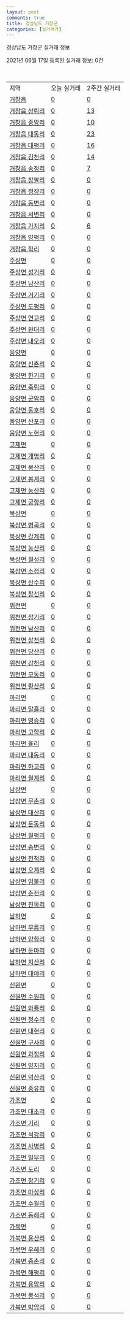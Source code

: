 ```yaml
---
layout: post
comments: true
title: 경상남도 거창군
categories: [실거래가]
---
```


경상남도 거창군 실거래 정보

2021년 06월 17일 등록된 실거래 정보: 0건

<script type="text/javascript">
  google.charts.load('current', {'packages':['corechart']});
  google.charts.setOnLoadCallback(drawChart);

  function drawChart() {
    var data = google.visualization.arrayToDataTable([['거래일', '매매', '전월세', '전매'], ['2021-03', 3, 1, 0], ['2021-04', 23, 7, 0], ['2021-05', 43, 7, 0], ['2021-06', 4, 1, 0]]);

    var options = {
      title: '최근 유형별 거래량 추이',
      legend: { position: 'bottom' }
    };

    var chart = new google.visualization.LineChart(document.getElementById('columnchart_material'));
    chart.draw(data, (options));
  }
</script>

<div id="columnchart_material" style="width: 450px; margin-left: -35px"></div>
<br>
<table class="sortable">
  <tr>
    <td>지역</td>
    <td>오늘 실거래</td>
    <td>2주간 실거래</td>
  </tr>

  
  <tr class="item">
    <td><a href="4888025000.html">거창읍</a></td>
    <td><a href="4888025000.html">0</a></td>
    <td><a href="4888025000.html">0</a></td>
  </tr>
    

  <tr class="item">
    <td><a href="4888025021.html">거창읍 상림리</a></td>
    <td><a href="4888025021.html">0</a></td>
    <td><a href="4888025021.html">13</a></td>
  </tr>
    

  <tr class="item">
    <td><a href="4888025022.html">거창읍 중앙리</a></td>
    <td><a href="4888025022.html">0</a></td>
    <td><a href="4888025022.html">10</a></td>
  </tr>
    

  <tr class="item">
    <td><a href="4888025023.html">거창읍 대동리</a></td>
    <td><a href="4888025023.html">0</a></td>
    <td><a href="4888025023.html">23</a></td>
  </tr>
    

  <tr class="item">
    <td><a href="4888025024.html">거창읍 대평리</a></td>
    <td><a href="4888025024.html">0</a></td>
    <td><a href="4888025024.html">16</a></td>
  </tr>
    

  <tr class="item">
    <td><a href="4888025025.html">거창읍 김천리</a></td>
    <td><a href="4888025025.html">0</a></td>
    <td><a href="4888025025.html">14</a></td>
  </tr>
    

  <tr class="item">
    <td><a href="4888025026.html">거창읍 송정리</a></td>
    <td><a href="4888025026.html">0</a></td>
    <td><a href="4888025026.html">7</a></td>
  </tr>
    

  <tr class="item">
    <td><a href="4888025027.html">거창읍 장팔리</a></td>
    <td><a href="4888025027.html">0</a></td>
    <td><a href="4888025027.html">0</a></td>
  </tr>
    

  <tr class="item">
    <td><a href="4888025028.html">거창읍 정장리</a></td>
    <td><a href="4888025028.html">0</a></td>
    <td><a href="4888025028.html">0</a></td>
  </tr>
    

  <tr class="item">
    <td><a href="4888025029.html">거창읍 동변리</a></td>
    <td><a href="4888025029.html">0</a></td>
    <td><a href="4888025029.html">0</a></td>
  </tr>
    

  <tr class="item">
    <td><a href="4888025030.html">거창읍 서변리</a></td>
    <td><a href="4888025030.html">0</a></td>
    <td><a href="4888025030.html">0</a></td>
  </tr>
    

  <tr class="item">
    <td><a href="4888025031.html">거창읍 가지리</a></td>
    <td><a href="4888025031.html">0</a></td>
    <td><a href="4888025031.html">6</a></td>
  </tr>
    

  <tr class="item">
    <td><a href="4888025032.html">거창읍 양평리</a></td>
    <td><a href="4888025032.html">0</a></td>
    <td><a href="4888025032.html">0</a></td>
  </tr>
    

  <tr class="item">
    <td><a href="4888025033.html">거창읍 학리</a></td>
    <td><a href="4888025033.html">0</a></td>
    <td><a href="4888025033.html">0</a></td>
  </tr>
    

  <tr class="item">
    <td><a href="4888031000.html">주상면</a></td>
    <td><a href="4888031000.html">0</a></td>
    <td><a href="4888031000.html">0</a></td>
  </tr>
    

  <tr class="item">
    <td><a href="4888031021.html">주상면 성기리</a></td>
    <td><a href="4888031021.html">0</a></td>
    <td><a href="4888031021.html">0</a></td>
  </tr>
    

  <tr class="item">
    <td><a href="4888031022.html">주상면 남산리</a></td>
    <td><a href="4888031022.html">0</a></td>
    <td><a href="4888031022.html">0</a></td>
  </tr>
    

  <tr class="item">
    <td><a href="4888031023.html">주상면 거기리</a></td>
    <td><a href="4888031023.html">0</a></td>
    <td><a href="4888031023.html">0</a></td>
  </tr>
    

  <tr class="item">
    <td><a href="4888031024.html">주상면 도평리</a></td>
    <td><a href="4888031024.html">0</a></td>
    <td><a href="4888031024.html">0</a></td>
  </tr>
    

  <tr class="item">
    <td><a href="4888031025.html">주상면 연교리</a></td>
    <td><a href="4888031025.html">0</a></td>
    <td><a href="4888031025.html">0</a></td>
  </tr>
    

  <tr class="item">
    <td><a href="4888031026.html">주상면 완대리</a></td>
    <td><a href="4888031026.html">0</a></td>
    <td><a href="4888031026.html">0</a></td>
  </tr>
    

  <tr class="item">
    <td><a href="4888031027.html">주상면 내오리</a></td>
    <td><a href="4888031027.html">0</a></td>
    <td><a href="4888031027.html">0</a></td>
  </tr>
    

  <tr class="item">
    <td><a href="4888032000.html">웅양면</a></td>
    <td><a href="4888032000.html">0</a></td>
    <td><a href="4888032000.html">0</a></td>
  </tr>
    

  <tr class="item">
    <td><a href="4888032021.html">웅양면 신촌리</a></td>
    <td><a href="4888032021.html">0</a></td>
    <td><a href="4888032021.html">0</a></td>
  </tr>
    

  <tr class="item">
    <td><a href="4888032022.html">웅양면 한기리</a></td>
    <td><a href="4888032022.html">0</a></td>
    <td><a href="4888032022.html">0</a></td>
  </tr>
    

  <tr class="item">
    <td><a href="4888032023.html">웅양면 죽림리</a></td>
    <td><a href="4888032023.html">0</a></td>
    <td><a href="4888032023.html">0</a></td>
  </tr>
    

  <tr class="item">
    <td><a href="4888032024.html">웅양면 군암리</a></td>
    <td><a href="4888032024.html">0</a></td>
    <td><a href="4888032024.html">0</a></td>
  </tr>
    

  <tr class="item">
    <td><a href="4888032025.html">웅양면 동호리</a></td>
    <td><a href="4888032025.html">0</a></td>
    <td><a href="4888032025.html">0</a></td>
  </tr>
    

  <tr class="item">
    <td><a href="4888032026.html">웅양면 산포리</a></td>
    <td><a href="4888032026.html">0</a></td>
    <td><a href="4888032026.html">0</a></td>
  </tr>
    

  <tr class="item">
    <td><a href="4888032027.html">웅양면 노현리</a></td>
    <td><a href="4888032027.html">0</a></td>
    <td><a href="4888032027.html">0</a></td>
  </tr>
    

  <tr class="item">
    <td><a href="4888033000.html">고제면</a></td>
    <td><a href="4888033000.html">0</a></td>
    <td><a href="4888033000.html">0</a></td>
  </tr>
    

  <tr class="item">
    <td><a href="4888033021.html">고제면 개명리</a></td>
    <td><a href="4888033021.html">0</a></td>
    <td><a href="4888033021.html">0</a></td>
  </tr>
    

  <tr class="item">
    <td><a href="4888033022.html">고제면 봉산리</a></td>
    <td><a href="4888033022.html">0</a></td>
    <td><a href="4888033022.html">0</a></td>
  </tr>
    

  <tr class="item">
    <td><a href="4888033023.html">고제면 봉계리</a></td>
    <td><a href="4888033023.html">0</a></td>
    <td><a href="4888033023.html">0</a></td>
  </tr>
    

  <tr class="item">
    <td><a href="4888033024.html">고제면 농산리</a></td>
    <td><a href="4888033024.html">0</a></td>
    <td><a href="4888033024.html">0</a></td>
  </tr>
    

  <tr class="item">
    <td><a href="4888033025.html">고제면 궁항리</a></td>
    <td><a href="4888033025.html">0</a></td>
    <td><a href="4888033025.html">0</a></td>
  </tr>
    

  <tr class="item">
    <td><a href="4888034000.html">북상면</a></td>
    <td><a href="4888034000.html">0</a></td>
    <td><a href="4888034000.html">0</a></td>
  </tr>
    

  <tr class="item">
    <td><a href="4888034021.html">북상면 병곡리</a></td>
    <td><a href="4888034021.html">0</a></td>
    <td><a href="4888034021.html">0</a></td>
  </tr>
    

  <tr class="item">
    <td><a href="4888034022.html">북상면 갈계리</a></td>
    <td><a href="4888034022.html">0</a></td>
    <td><a href="4888034022.html">0</a></td>
  </tr>
    

  <tr class="item">
    <td><a href="4888034023.html">북상면 농산리</a></td>
    <td><a href="4888034023.html">0</a></td>
    <td><a href="4888034023.html">0</a></td>
  </tr>
    

  <tr class="item">
    <td><a href="4888034024.html">북상면 월성리</a></td>
    <td><a href="4888034024.html">0</a></td>
    <td><a href="4888034024.html">0</a></td>
  </tr>
    

  <tr class="item">
    <td><a href="4888034025.html">북상면 소정리</a></td>
    <td><a href="4888034025.html">0</a></td>
    <td><a href="4888034025.html">0</a></td>
  </tr>
    

  <tr class="item">
    <td><a href="4888034026.html">북상면 산수리</a></td>
    <td><a href="4888034026.html">0</a></td>
    <td><a href="4888034026.html">0</a></td>
  </tr>
    

  <tr class="item">
    <td><a href="4888034027.html">북상면 창선리</a></td>
    <td><a href="4888034027.html">0</a></td>
    <td><a href="4888034027.html">0</a></td>
  </tr>
    

  <tr class="item">
    <td><a href="4888035000.html">위천면</a></td>
    <td><a href="4888035000.html">0</a></td>
    <td><a href="4888035000.html">0</a></td>
  </tr>
    

  <tr class="item">
    <td><a href="4888035021.html">위천면 장기리</a></td>
    <td><a href="4888035021.html">0</a></td>
    <td><a href="4888035021.html">0</a></td>
  </tr>
    

  <tr class="item">
    <td><a href="4888035022.html">위천면 남산리</a></td>
    <td><a href="4888035022.html">0</a></td>
    <td><a href="4888035022.html">0</a></td>
  </tr>
    

  <tr class="item">
    <td><a href="4888035023.html">위천면 상천리</a></td>
    <td><a href="4888035023.html">0</a></td>
    <td><a href="4888035023.html">0</a></td>
  </tr>
    

  <tr class="item">
    <td><a href="4888035024.html">위천면 당산리</a></td>
    <td><a href="4888035024.html">0</a></td>
    <td><a href="4888035024.html">0</a></td>
  </tr>
    

  <tr class="item">
    <td><a href="4888035025.html">위천면 강천리</a></td>
    <td><a href="4888035025.html">0</a></td>
    <td><a href="4888035025.html">0</a></td>
  </tr>
    

  <tr class="item">
    <td><a href="4888035026.html">위천면 모동리</a></td>
    <td><a href="4888035026.html">0</a></td>
    <td><a href="4888035026.html">0</a></td>
  </tr>
    

  <tr class="item">
    <td><a href="4888035028.html">위천면 황산리</a></td>
    <td><a href="4888035028.html">0</a></td>
    <td><a href="4888035028.html">0</a></td>
  </tr>
    

  <tr class="item">
    <td><a href="4888036000.html">마리면</a></td>
    <td><a href="4888036000.html">0</a></td>
    <td><a href="4888036000.html">0</a></td>
  </tr>
    

  <tr class="item">
    <td><a href="4888036021.html">마리면 말흘리</a></td>
    <td><a href="4888036021.html">0</a></td>
    <td><a href="4888036021.html">0</a></td>
  </tr>
    

  <tr class="item">
    <td><a href="4888036022.html">마리면 영승리</a></td>
    <td><a href="4888036022.html">0</a></td>
    <td><a href="4888036022.html">0</a></td>
  </tr>
    

  <tr class="item">
    <td><a href="4888036023.html">마리면 고학리</a></td>
    <td><a href="4888036023.html">0</a></td>
    <td><a href="4888036023.html">0</a></td>
  </tr>
    

  <tr class="item">
    <td><a href="4888036024.html">마리면 율리</a></td>
    <td><a href="4888036024.html">0</a></td>
    <td><a href="4888036024.html">0</a></td>
  </tr>
    

  <tr class="item">
    <td><a href="4888036025.html">마리면 대동리</a></td>
    <td><a href="4888036025.html">0</a></td>
    <td><a href="4888036025.html">0</a></td>
  </tr>
    

  <tr class="item">
    <td><a href="4888036026.html">마리면 하고리</a></td>
    <td><a href="4888036026.html">0</a></td>
    <td><a href="4888036026.html">0</a></td>
  </tr>
    

  <tr class="item">
    <td><a href="4888036027.html">마리면 월계리</a></td>
    <td><a href="4888036027.html">0</a></td>
    <td><a href="4888036027.html">0</a></td>
  </tr>
    

  <tr class="item">
    <td><a href="4888037000.html">남상면</a></td>
    <td><a href="4888037000.html">0</a></td>
    <td><a href="4888037000.html">0</a></td>
  </tr>
    

  <tr class="item">
    <td><a href="4888037021.html">남상면 무촌리</a></td>
    <td><a href="4888037021.html">0</a></td>
    <td><a href="4888037021.html">0</a></td>
  </tr>
    

  <tr class="item">
    <td><a href="4888037022.html">남상면 대산리</a></td>
    <td><a href="4888037022.html">0</a></td>
    <td><a href="4888037022.html">0</a></td>
  </tr>
    

  <tr class="item">
    <td><a href="4888037023.html">남상면 둔동리</a></td>
    <td><a href="4888037023.html">0</a></td>
    <td><a href="4888037023.html">0</a></td>
  </tr>
    

  <tr class="item">
    <td><a href="4888037024.html">남상면 월평리</a></td>
    <td><a href="4888037024.html">0</a></td>
    <td><a href="4888037024.html">0</a></td>
  </tr>
    

  <tr class="item">
    <td><a href="4888037025.html">남상면 송변리</a></td>
    <td><a href="4888037025.html">0</a></td>
    <td><a href="4888037025.html">0</a></td>
  </tr>
    

  <tr class="item">
    <td><a href="4888037026.html">남상면 전척리</a></td>
    <td><a href="4888037026.html">0</a></td>
    <td><a href="4888037026.html">0</a></td>
  </tr>
    

  <tr class="item">
    <td><a href="4888037027.html">남상면 오계리</a></td>
    <td><a href="4888037027.html">0</a></td>
    <td><a href="4888037027.html">0</a></td>
  </tr>
    

  <tr class="item">
    <td><a href="4888037028.html">남상면 임불리</a></td>
    <td><a href="4888037028.html">0</a></td>
    <td><a href="4888037028.html">0</a></td>
  </tr>
    

  <tr class="item">
    <td><a href="4888037029.html">남상면 춘전리</a></td>
    <td><a href="4888037029.html">0</a></td>
    <td><a href="4888037029.html">0</a></td>
  </tr>
    

  <tr class="item">
    <td><a href="4888037030.html">남상면 진목리</a></td>
    <td><a href="4888037030.html">0</a></td>
    <td><a href="4888037030.html">0</a></td>
  </tr>
    

  <tr class="item">
    <td><a href="4888038000.html">남하면</a></td>
    <td><a href="4888038000.html">0</a></td>
    <td><a href="4888038000.html">0</a></td>
  </tr>
    

  <tr class="item">
    <td><a href="4888038021.html">남하면 무릉리</a></td>
    <td><a href="4888038021.html">0</a></td>
    <td><a href="4888038021.html">0</a></td>
  </tr>
    

  <tr class="item">
    <td><a href="4888038022.html">남하면 양항리</a></td>
    <td><a href="4888038022.html">0</a></td>
    <td><a href="4888038022.html">0</a></td>
  </tr>
    

  <tr class="item">
    <td><a href="4888038023.html">남하면 둔마리</a></td>
    <td><a href="4888038023.html">0</a></td>
    <td><a href="4888038023.html">0</a></td>
  </tr>
    

  <tr class="item">
    <td><a href="4888038024.html">남하면 지산리</a></td>
    <td><a href="4888038024.html">0</a></td>
    <td><a href="4888038024.html">0</a></td>
  </tr>
    

  <tr class="item">
    <td><a href="4888038025.html">남하면 대야리</a></td>
    <td><a href="4888038025.html">0</a></td>
    <td><a href="4888038025.html">0</a></td>
  </tr>
    

  <tr class="item">
    <td><a href="4888039000.html">신원면</a></td>
    <td><a href="4888039000.html">0</a></td>
    <td><a href="4888039000.html">0</a></td>
  </tr>
    

  <tr class="item">
    <td><a href="4888039021.html">신원면 수원리</a></td>
    <td><a href="4888039021.html">0</a></td>
    <td><a href="4888039021.html">0</a></td>
  </tr>
    

  <tr class="item">
    <td><a href="4888039022.html">신원면 와룡리</a></td>
    <td><a href="4888039022.html">0</a></td>
    <td><a href="4888039022.html">0</a></td>
  </tr>
    

  <tr class="item">
    <td><a href="4888039023.html">신원면 청수리</a></td>
    <td><a href="4888039023.html">0</a></td>
    <td><a href="4888039023.html">0</a></td>
  </tr>
    

  <tr class="item">
    <td><a href="4888039024.html">신원면 대현리</a></td>
    <td><a href="4888039024.html">0</a></td>
    <td><a href="4888039024.html">0</a></td>
  </tr>
    

  <tr class="item">
    <td><a href="4888039025.html">신원면 구사리</a></td>
    <td><a href="4888039025.html">0</a></td>
    <td><a href="4888039025.html">0</a></td>
  </tr>
    

  <tr class="item">
    <td><a href="4888039026.html">신원면 과정리</a></td>
    <td><a href="4888039026.html">0</a></td>
    <td><a href="4888039026.html">0</a></td>
  </tr>
    

  <tr class="item">
    <td><a href="4888039027.html">신원면 양지리</a></td>
    <td><a href="4888039027.html">0</a></td>
    <td><a href="4888039027.html">0</a></td>
  </tr>
    

  <tr class="item">
    <td><a href="4888039028.html">신원면 덕산리</a></td>
    <td><a href="4888039028.html">0</a></td>
    <td><a href="4888039028.html">0</a></td>
  </tr>
    

  <tr class="item">
    <td><a href="4888039029.html">신원면 중유리</a></td>
    <td><a href="4888039029.html">0</a></td>
    <td><a href="4888039029.html">0</a></td>
  </tr>
    

  <tr class="item">
    <td><a href="4888040000.html">가조면</a></td>
    <td><a href="4888040000.html">0</a></td>
    <td><a href="4888040000.html">0</a></td>
  </tr>
    

  <tr class="item">
    <td><a href="4888040021.html">가조면 대초리</a></td>
    <td><a href="4888040021.html">0</a></td>
    <td><a href="4888040021.html">0</a></td>
  </tr>
    

  <tr class="item">
    <td><a href="4888040022.html">가조면 기리</a></td>
    <td><a href="4888040022.html">0</a></td>
    <td><a href="4888040022.html">0</a></td>
  </tr>
    

  <tr class="item">
    <td><a href="4888040023.html">가조면 석강리</a></td>
    <td><a href="4888040023.html">0</a></td>
    <td><a href="4888040023.html">0</a></td>
  </tr>
    

  <tr class="item">
    <td><a href="4888040024.html">가조면 사병리</a></td>
    <td><a href="4888040024.html">0</a></td>
    <td><a href="4888040024.html">0</a></td>
  </tr>
    

  <tr class="item">
    <td><a href="4888040025.html">가조면 일부리</a></td>
    <td><a href="4888040025.html">0</a></td>
    <td><a href="4888040025.html">0</a></td>
  </tr>
    

  <tr class="item">
    <td><a href="4888040026.html">가조면 도리</a></td>
    <td><a href="4888040026.html">0</a></td>
    <td><a href="4888040026.html">0</a></td>
  </tr>
    

  <tr class="item">
    <td><a href="4888040027.html">가조면 장기리</a></td>
    <td><a href="4888040027.html">0</a></td>
    <td><a href="4888040027.html">0</a></td>
  </tr>
    

  <tr class="item">
    <td><a href="4888040028.html">가조면 마상리</a></td>
    <td><a href="4888040028.html">0</a></td>
    <td><a href="4888040028.html">0</a></td>
  </tr>
    

  <tr class="item">
    <td><a href="4888040029.html">가조면 수월리</a></td>
    <td><a href="4888040029.html">0</a></td>
    <td><a href="4888040029.html">0</a></td>
  </tr>
    

  <tr class="item">
    <td><a href="4888040030.html">가조면 동례리</a></td>
    <td><a href="4888040030.html">0</a></td>
    <td><a href="4888040030.html">0</a></td>
  </tr>
    

  <tr class="item">
    <td><a href="4888041000.html">가북면</a></td>
    <td><a href="4888041000.html">0</a></td>
    <td><a href="4888041000.html">0</a></td>
  </tr>
    

  <tr class="item">
    <td><a href="4888041021.html">가북면 용산리</a></td>
    <td><a href="4888041021.html">0</a></td>
    <td><a href="4888041021.html">0</a></td>
  </tr>
    

  <tr class="item">
    <td><a href="4888041022.html">가북면 우혜리</a></td>
    <td><a href="4888041022.html">0</a></td>
    <td><a href="4888041022.html">0</a></td>
  </tr>
    

  <tr class="item">
    <td><a href="4888041023.html">가북면 중촌리</a></td>
    <td><a href="4888041023.html">0</a></td>
    <td><a href="4888041023.html">0</a></td>
  </tr>
    

  <tr class="item">
    <td><a href="4888041024.html">가북면 해평리</a></td>
    <td><a href="4888041024.html">0</a></td>
    <td><a href="4888041024.html">0</a></td>
  </tr>
    

  <tr class="item">
    <td><a href="4888041025.html">가북면 용암리</a></td>
    <td><a href="4888041025.html">0</a></td>
    <td><a href="4888041025.html">0</a></td>
  </tr>
    

  <tr class="item">
    <td><a href="4888041026.html">가북면 몽석리</a></td>
    <td><a href="4888041026.html">0</a></td>
    <td><a href="4888041026.html">0</a></td>
  </tr>
    

  <tr class="item">
    <td><a href="4888041027.html">가북면 박암리</a></td>
    <td><a href="4888041027.html">0</a></td>
    <td><a href="4888041027.html">0</a></td>
  </tr>
    


</table>


    